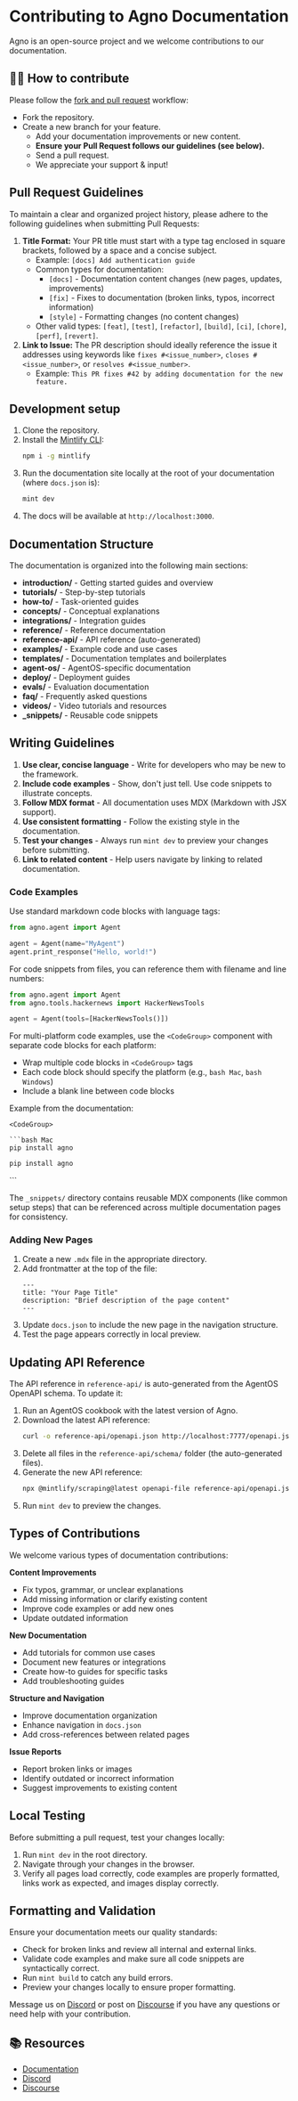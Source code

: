 # Contributing to Agno Documentation

Agno is an open-source project and we welcome contributions to our documentation.

## 👩‍💻 How to contribute

Please follow the [fork and pull request](https://docs.github.com/en/get-started/quickstart/contributing-to-projects) workflow:

- Fork the repository.
- Create a new branch for your feature.
  - Add your documentation improvements or new content.
  - **Ensure your Pull Request follows our guidelines (see below).**
  - Send a pull request.
  - We appreciate your support & input!

## Pull Request Guidelines

To maintain a clear and organized project history, please adhere to the following guidelines when submitting Pull Requests:

1.  **Title Format:** Your PR title must start with a type tag enclosed in square brackets, followed by a space and a concise subject.
    - Example: `[docs] Add authentication guide`
    - Common types for documentation:
      - `[docs]` - Documentation content changes (new pages, updates, improvements)
      - `[fix]` - Fixes to documentation (broken links, typos, incorrect information)
      - `[style]` - Formatting changes (no content changes)
    - Other valid types: `[feat]`, `[test]`, `[refactor]`, `[build]`, `[ci]`, `[chore]`, `[perf]`, `[revert]`.
2.  **Link to Issue:** The PR description should ideally reference the issue it addresses using keywords like `fixes #<issue_number>`, `closes #<issue_number>`, or `resolves #<issue_number>`.
    - Example: `This PR fixes #42 by adding documentation for the new feature.`

## Development setup

1. Clone the repository.
2. Install the [Mintlify CLI](https://www.npmjs.com/package/mintlify):
   ```bash
   npm i -g mintlify
   ```
3. Run the documentation site locally at the root of your documentation (where `docs.json` is):
   ```bash
   mint dev
   ```
4. The docs will be available at `http://localhost:3000`.

## Documentation Structure

The documentation is organized into the following main sections:

- **introduction/** - Getting started guides and overview
- **tutorials/** - Step-by-step tutorials
- **how-to/** - Task-oriented guides
- **concepts/** - Conceptual explanations
- **integrations/** - Integration guides
- **reference/** - Reference documentation
- **reference-api/** - API reference (auto-generated)
- **examples/** - Example code and use cases
- **templates/** - Documentation templates and boilerplates
- **agent-os/** - AgentOS-specific documentation
- **deploy/** - Deployment guides
- **evals/** - Evaluation documentation
- **faq/** - Frequently asked questions
- **videos/** - Video tutorials and resources
- **_snippets/** - Reusable code snippets

## Writing Guidelines

1. **Use clear, concise language** - Write for developers who may be new to the framework.
2. **Include code examples** - Show, don't just tell. Use code snippets to illustrate concepts.
3. **Follow MDX format** - All documentation uses MDX (Markdown with JSX support).
4. **Use consistent formatting** - Follow the existing style in the documentation.
5. **Test your changes** - Always run `mint dev` to preview your changes before submitting.
6. **Link to related content** - Help users navigate by linking to related documentation.

### Code Examples

Use standard markdown code blocks with language tags:

```python
from agno.agent import Agent

agent = Agent(name="MyAgent")
agent.print_response("Hello, world!")
```

For code snippets from files, you can reference them with filename and line numbers:

```python hackernews_agent.py lines
from agno.agent import Agent
from agno.tools.hackernews import HackerNewsTools

agent = Agent(tools=[HackerNewsTools()])
```

For multi-platform code examples, use the `<CodeGroup>` component with separate code blocks for each platform:

- Wrap multiple code blocks in `<CodeGroup>` tags
- Each code block should specify the platform (e.g., `bash Mac`, `bash Windows`)
- Include a blank line between code blocks

Example from the documentation:
```
<CodeGroup>

```bash Mac
pip install agno
```

```bash Windows  
pip install agno
```

</CodeGroup>
```

The `_snippets/` directory contains reusable MDX components (like common setup steps) that can be referenced across multiple documentation pages for consistency.

### Adding New Pages

1. Create a new `.mdx` file in the appropriate directory.
2. Add frontmatter at the top of the file:
   ```mdx
   ---
   title: "Your Page Title"
   description: "Brief description of the page content"
   ---
   ```
3. Update `docs.json` to include the new page in the navigation structure.
4. Test the page appears correctly in local preview.

## Updating API Reference

The API reference in `reference-api/` is auto-generated from the AgentOS OpenAPI schema. To update it:

1. Run an AgentOS cookbook with the latest version of Agno.
2. Download the latest API reference:
   ```bash
   curl -o reference-api/openapi.json http://localhost:7777/openapi.json
   ```
3. Delete all files in the `reference-api/schema/` folder (the auto-generated files).
4. Generate the new API reference:
   ```bash
   npx @mintlify/scraping@latest openapi-file reference-api/openapi.json -o reference-api/schema
   ```
5. Run `mint dev` to preview the changes.

## Types of Contributions

We welcome various types of documentation contributions:

**Content Improvements**
- Fix typos, grammar, or unclear explanations
- Add missing information or clarify existing content
- Improve code examples or add new ones
- Update outdated information

**New Documentation**
- Add tutorials for common use cases
- Document new features or integrations
- Create how-to guides for specific tasks
- Add troubleshooting guides

**Structure and Navigation**
- Improve documentation organization
- Enhance navigation in `docs.json`
- Add cross-references between related pages

**Issue Reports**
- Report broken links or images
- Identify outdated or incorrect information
- Suggest improvements to existing content

## Local Testing

Before submitting a pull request, test your changes locally:

1. Run `mint dev` in the root directory.
2. Navigate through your changes in the browser.
3. Verify all pages load correctly, code examples are properly formatted, links work as expected, and images display correctly.

## Formatting and Validation

Ensure your documentation meets our quality standards:

- Check for broken links and review all internal and external links.
- Validate code examples and make sure all code snippets are syntactically correct.
- Run `mint build` to catch any build errors.
- Preview your changes locally to ensure proper formatting.

Message us on [Discord](https://discord.gg/4MtYHHrgA8) or post on [Discourse](https://community.agno.com/) if you have any questions or need help with your contribution.

## 📚 Resources

- <a href="https://docs.agno.com/introduction" target="_blank" rel="noopener noreferrer">Documentation</a>
- <a href="https://discord.gg/4MtYHHrgA8" target="_blank" rel="noopener noreferrer">Discord</a>
- <a href="https://community.agno.com/" target="_blank" rel="noopener noreferrer">Discourse</a>
